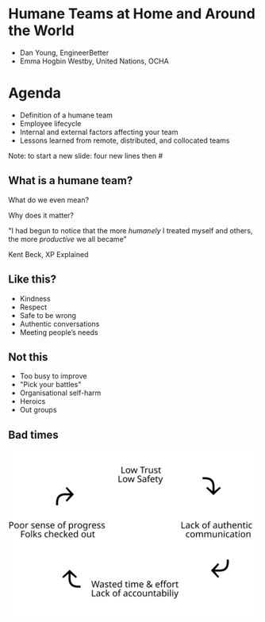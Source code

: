 # Humane Teams at Home and Around the World

- Dan Young, EngineerBetter
- Emma Hogbin Westby, United Nations, OCHA



# Agenda

- Definition of a humane team
- Employee lifecycle
- Internal and external factors affecting your team
- Lessons learned from remote, distributed, and collocated teams

Note: to start a new slide: four new lines then #



## What is a humane team?

What do we even mean?

Why does it matter?



"I had begun to notice that the more *humanely* I treated myself and others, the more *productive* we all became"

Kent Beck, XP Explained



## Like this?
* Kindness
* Respect
* Safe to be wrong
* Authentic conversations
* Meeting people’s needs


## Not this
* Too busy to improve
* "Pick your battles"
* Organisational self-harm
* Heroics
* Out groups


## Bad times
![Star](/images/death-spiral.svg "Death Spiral")

